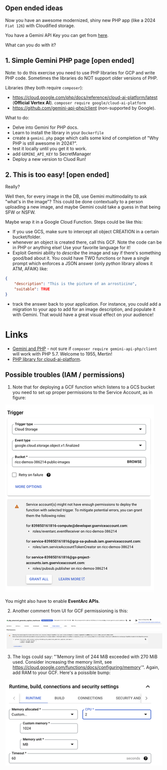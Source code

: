 ## Open ended ideas

Now you have an awesome modernized, shiny new PHP app (like a 2024 `Fiat 126`) with Cloudified storage.

You have a Gemini API Key you can get from [here](https://ai.google.dev/gemini-api/docs/api-key).

What can you do with it?

## 1. Simple Gemini PHP page [open ended]

Note: to do this exercise you need to use PHP libraries for GCP and write PHP code. Sometimes the libraries do NOT support older versions of PHP.

Libraries (they both require `composer`):
* https://cloud.google.com/php/docs/reference/cloud-ai-platform/latest (**Official Vertex AI**). `composer require google/cloud-ai-platform`
* https://github.com/gemini-api-php/client (non-supported by Google).

What to do:

* Delve into Gemini for PHP docs.
* Learn to install the library in your `Dockerfile`
* create a `gemini.php` page which calls some kind of completion of "Why PHP is still awesome in 2024?".
* test it locally until you get it to work.
* add `GEMINI_API_KEY` to SecretManager
* Deploy a new version to Cluod Run!

## 2. This is too easy! [open ended]

Really?

Well then, for every image in the DB, use Gemini multimodality to ask "what's in the image"?
This could be done contextually to a person uploading a new image, and maybe Gemini could take a guess in that being SFW or NSFW.

Maybe wrap it in a Google Cloud Function. Steps could be like this:

* If you use GCS, make sure to intercept all object CREATION in a certain bucket/folder.
* whenever an object is created there, call this GCF. Note the code can be in PHP or anything else! Use your favorite language for it!
* Exploit Gemini ability to *describe* the image and say if there's something good/bad about it. You could have TWO functions or have a single prompt which enforces a JSON answer (only *python* library allows it ATM, AFAIK) like:

```json
{
    "description": "This is the picture of an arrosticino",
    "suitable": TRUE
}
```
* track the answer back to your application. For instance, you could add a migration to your app to add for an image description, and populate it with Gemini. That would have a great visual effect on your audience!

# Links

* [Gemini and PHP](https://github.com/gemini-api-php/client) - not sure if `composer require gemini-api-php/client` will work with PHP 5.7. Welcome to 1955, Mertin!
* [PHP library for cloud-ai-platform](https://cloud.google.com/php/docs/reference/cloud-ai-platform/latest).


## Possible troubles (IAM / permissions)

1. Note that for deploying a GCF function which listens to a GCS bucket you need to set up proper permissions to the Service Account, as in figure:

![IAM issues to grant a SA permissions for your function and Bucket](image.png)

You might also have to enable **EventArc APIs**.

2. Another comment from UI for GCF permissioning is this:

![WARNING - You must assign the Invoker role (roles/run.invoker) through Cloud Run](image-1.png)

3. The logs could say: "'Memory limit of 244 MiB exceeded with 270 MiB used. Consider increasing the memory limit, see https://cloud.google.com/functions/docs/configuring/memory'". Again, add RAM to your GCF.
Here's a poissible bump:

![memory and CPu bump](image-2.png)
